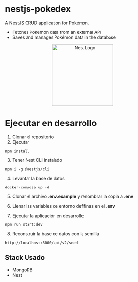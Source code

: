 # nestjs-pokedex

A NestJS CRUD application for Pokémon.

- Fetches Pokémon data from an external API
- Saves and manages Pokémon data in the database

<p align="center">
  <a href="http://nestjs.com/" target="blank"><img src="https://nestjs.com/img/logo-small.svg" width="200" alt="Nest Logo" /></a>
</p>

# Ejecutar en desarrollo

1. Clonar el repositorio
2. Ejecutar

```
npm install
```

3. Tener Nest CLI instalado

```
npm i -g @nestjs/cli
```

4. Levantar la base de datos
```
docker-compose up -d
```

5. Clonar el archivo __.env.example__ y renombrar la copia a __.env__

6. Llenar las variables de entorno defifinas en el __.env__

7. Ejecutar la aplicación en desarrollo:
```
npm run start:dev
```

8. Reconstruir la base de datos con la semilla
```
http://localhost:3000/api/v2/seed
```

## Stack Usado
* MongoDB
* Nest

